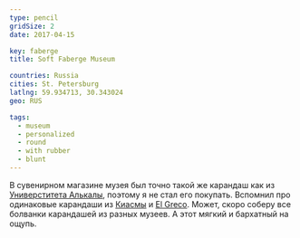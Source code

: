 ```yaml
---
type: pencil
gridSize: 2
date: 2017-04-15

key: faberge
title: Soft Faberge Museum

countries: Russia
cities: St. Petersburg
latlng: 59.934713, 30.343024
geo: RUS

tags:
  - museum
  - personalized
  - round
  - with rubber
  - blunt
---
```


В сувенирном магазине музея был точно такой же карандаш как из [Универститета Алькалы](?display=alcala), поэтому я не стал его покупать. Вспомнил про одинаковые карандаши из [Киасмы](?display=kiasma) и [El Greco](?display=elgreco). Может, скоро соберу все болванки карандашей из разных музеев. А этот мягкий и бархатный на ощупь.
